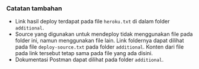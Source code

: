 ### Catatan tambahan

- Link hasil deploy terdapat pada file `heroku.txt` di dalam folder `additional`.
- Source yang digunakan untuk mendeploy tidak menggunakan file pada folder ini, namun menggunakan file lain. Link foldernya dapat dilihat pada file `deploy-source.txt` pada folder `additional`. Konten dari file pada link tersebut tetap sama pada file yang ada disini.
- Dokumentasi Postman dapat dilihat pada folder `additional`.
